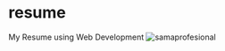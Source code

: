 # resume
My Resume using Web Development
![samaprofesional](https://github.com/SamaAnsari/resume/assets/146955579/4ac1a019-4589-4d0f-ac9a-5c373136ded2)

